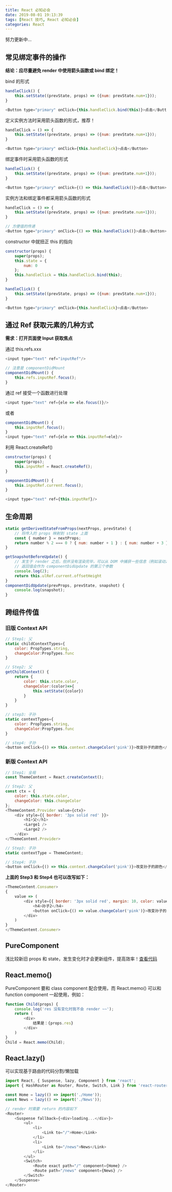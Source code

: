 ```yaml
---
title: React 必知必会
date: 2019-08-01 19:13:39
tags: [React 技巧, React 必知必会]
categories: React
---
```


努力更新中...

<!-- more -->

## 常见绑定事件的操作

**结论：应尽量避免 render 中使用箭头函数或 bind 绑定！**

bind 的形式

```javascript
handleClick() {
    this.setState((prevState, props) => ({num: prevState.num+1}));
}
```

```javascript
<Button type="primary" onClick={this.handleClick.bind(this)}>点击</Button>
```

定义实例方法时采用箭头函数的形式，推荐！

```javascript
handleClick = () => {
    this.setState((prevState, props) => ({num: prevState.num+1}));
}
```

```javascript
<Button type="primary" onClick={this.handleClick}>点击</Button>
```

绑定事件时采用箭头函数的形式

```javascript
handleClick() {
    this.setState((prevState, props) => ({num: prevState.num+1}));
}
```

```javascript
<Button type="primary" onClick={() => this.handleClick()}>点击</Button>
```

实例方法和绑定事件都采用箭头函数的形式

```javascript
handleClick = () => {
    this.setState((prevState, props) => ({num: prevState.num+1}));
}
```

```javascript
// 方便值的传递
<Button type="primary" onClick={() => this.handleClick()}>点击</Button>
```

constructor 中就扭正 this 的指向

```javascript
constructor(props) {
    super(props);
    this.state = {
        num: 0
    };
    this.handleClick = this.handleClick.bind(this);
}
```

```javascript
handleClick() {
    this.setState((prevState, props) => ({num: prevState.num+1}));
}
```

```javascript
<Button type="primary" onClick={this.handleClick}>点击</Button>
```

## 通过 Ref 获取元素的几种方式

**需求：打开页面使 Input 获取焦点**

通过 this.refs.xxx

```javascript
<input type="text" ref="inputRef"/>
```

```javascript
// 注意是 componentDidMount
componentDidMount() {
    this.refs.inputRef.focus();
}
```

通过 ref 接受一个函数进行处理

```javascript
<input type="text" ref={ele => ele.focus()}/>
```

或者

```javascript
componentDidMount() {
    this.inputRef.focus();
}
<input type="text" ref={ele => this.inputRef=ele}/>
```

利用 React.createRef()

```javascript
constructor(props) {
    super(props);
    this.inputRef = React.createRef();
}
```

```javascript
componentDidMount() {
    this.inputRef.current.focus();
}
```

```javascript
<input type="text" ref={this.inputRef}/>
```

## 生命周期

```javascript
static getDerivedStateFromProps(nextProps, prevState) {
    // 将传入的 props 映射到 state 上面
    const { number } = nextProps;
    return number % 2 === 0 ? { num: number + 1 } : { num: number + 3 };
}
```

```javascript
getSnapshotBeforeUpdate() {
    // 发生于 render 之后，但并没有渲染完毕，可以从 DOM 中捕获一些信息（例如滚动之前的高度）
    // 返回值会作为 componentDidUpdate 的第三个参数
    console.log(2);
    return this.ulRef.current.offsetHeight
}
componentDidUpdate(prevProps, prevState, snapshot) {
    console.log(snapshot);
}
```

## 跨组件传值

### 旧版 Context API

```javascript
// Step1: 父
static childContextTypes={
	color: PropTypes.string,
	changeColor:PropTypes.func
}
```

```javascript
// Step2: 父
getChildContext() {
	return {
		color: this.state.color,
		changeColor:(color)=>{
			this.setState({color})
		}
	}
}
```

```javascript
// step3: 子孙
static contextTypes={
	color: PropTypes.string,
	changeColor:PropTypes.func
}
```

```javascript
// step4: 子孙
<button onClick={() => this.context.changeColor('pink')}>改变孙子的颜色</button>
```

### 新版 Context API

```javascript
// Step1: 全局
const ThemeContent = React.createContext();
```

```javascript
// Step2: 父
const ctx = {
    color: this.state.color,
    changeColor: this.changeColor
};
<ThemeContent.Provider value={ctx}>
    <div style={{ border: '3px solid red' }}>
        <h1>父</h1>
        <Large1 />
        <Large2 />
    </div>
</ThemeContent.Provider>
```

```javascript
// Step3: 子孙
static contextType = ThemeContent;
```

```javascript
// Step4: 子孙
<button onClick={() => this.context.changeColor('pink')}>改变孙子的颜色</button>
```

**上面的 Step3 和 Step4 也可以改写如下：**

```javascript
<ThemeContent.Consumer>
{
	value => (
		<div style={{ border: '3px solid red', margin: 10, color: value.color }}>
			<h4>孙子2</h4>
			<button onClick={() => value.changeColor('pink')}>改变孙子的颜色</button>
		</div>
	)
}
</ThemeContent.Consumer>
```

## PureComponent

浅比较新旧 props 和 state，发生变化时才会更新组件，提高效率！[查看代码](https://github.com/ifer-itcast/react-skill/tree/master/src/components/04)

## React.memo()

PureComponent 要和 class component 配合使用，而 React.memo() 可以和 function component 一起使用，例如：

```javascript
function Child(props) {
    console.log('res 没有变化时我不会 render ~~');
    return (
        <div>
            结果是：{props.res}
        </div>
    )
}
Child = React.memo(Child);
```

## React.lazy()

可以实现基于路由的代码分割/懒加载

```javascript
import React, { Suspense, lazy, Component } from 'react';
import { HashRouter as Router, Route, Switch, Link } from 'react-router-dom';

const Home = lazy(() => import('./Home'));
const News = lazy(() => import('./News'));

// render 时需要 return 的内容如下
<Router>
    <Suspense fallback={<div>loading...</div>}>
        <ul>
            <li>
                <Link to="/">Home</Link>
            </li>
            <li>
                <Link to="/news">News</Link>
            </li>
        </ul>
        <Switch>
            <Route exact path="/" component={Home} />
            <Route path="/news" component={News} />
        </Switch>
    </Suspense>
</Router>
```